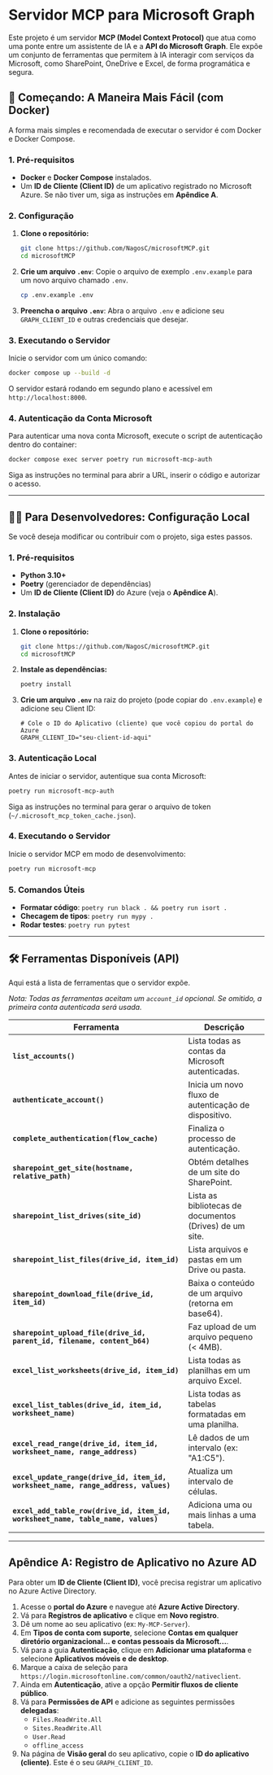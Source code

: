 # Servidor MCP para Microsoft Graph

Este projeto é um servidor **MCP (Model Context Protocol)** que atua como uma ponte entre um assistente de IA e a **API do Microsoft Graph**. Ele expõe um conjunto de ferramentas que permitem à IA interagir com serviços da Microsoft, como SharePoint, OneDrive e Excel, de forma programática e segura.

## 🚀 Começando: A Maneira Mais Fácil (com Docker)

A forma mais simples e recomendada de executar o servidor é com Docker e Docker Compose.

### 1. Pré-requisitos

- **Docker** e **Docker Compose** instalados.
- Um **ID de Cliente (Client ID)** de um aplicativo registrado no Microsoft Azure. Se não tiver um, siga as instruções em **Apêndice A**.

### 2. Configuração

1.  **Clone o repositório:**
    ```bash
    git clone https://github.com/NagosC/microsoftMCP.git
    cd microsoftMCP
    ```
2.  **Crie um arquivo `.env`**:
    Copie o arquivo de exemplo `.env.example` para um novo arquivo chamado `.env`.
    ```bash
    cp .env.example .env
    ```
3.  **Preencha o arquivo `.env`**:
    Abra o arquivo `.env` e adicione seu `GRAPH_CLIENT_ID` e outras credenciais que desejar.

### 3. Executando o Servidor

Inicie o servidor com um único comando:

```bash
docker compose up --build -d
```

O servidor estará rodando em segundo plano e acessível em `http://localhost:8000`.

### 4. Autenticação da Conta Microsoft

Para autenticar uma nova conta Microsoft, execute o script de autenticação dentro do container:

```bash
docker compose exec server poetry run microsoft-mcp-auth
```

Siga as instruções no terminal para abrir a URL, inserir o código e autorizar o acesso.

---

## 🧑‍💻 Para Desenvolvedores: Configuração Local

Se você deseja modificar ou contribuir com o projeto, siga estes passos.

### 1. Pré-requisitos

- **Python 3.10+**
- **Poetry** (gerenciador de dependências)
- Um **ID de Cliente (Client ID)** do Azure (veja o **Apêndice A**).

### 2. Instalação

1.  **Clone o repositório:**
    ```bash
    git clone https://github.com/NagosC/microsoftMCP.git
    cd microsoftMCP
    ```
2.  **Instale as dependências:**
    ```bash
    poetry install
    ```
3.  **Crie um arquivo `.env`** na raiz do projeto (pode copiar do `.env.example`) e adicione seu Client ID:
    ```env
    # Cole o ID do Aplicativo (cliente) que você copiou do portal do Azure
    GRAPH_CLIENT_ID="seu-client-id-aqui"
    ```

### 3. Autenticação Local

Antes de iniciar o servidor, autentique sua conta Microsoft:

```bash
poetry run microsoft-mcp-auth
```

Siga as instruções no terminal para gerar o arquivo de token (`~/.microsoft_mcp_token_cache.json`).

### 4. Executando o Servidor

Inicie o servidor MCP em modo de desenvolvimento:

```bash
poetry run microsoft-mcp
```

### 5. Comandos Úteis

- **Formatar código**: `poetry run black . && poetry run isort .`
- **Checagem de tipos**: `poetry run mypy .`
- **Rodar testes**: `poetry run pytest`

---

## 🛠️ Ferramentas Disponíveis (API)

Aqui está a lista de ferramentas que o servidor expõe.

*Nota: Todas as ferramentas aceitam um `account_id` opcional. Se omitido, a primeira conta autenticada será usada.*

| Ferramenta | Descrição |
| --- | --- |
| **`list_accounts()`** | Lista todas as contas da Microsoft autenticadas. |
| **`authenticate_account()`** | Inicia um novo fluxo de autenticação de dispositivo. |
| **`complete_authentication(flow_cache)`** | Finaliza o processo de autenticação. |
| **`sharepoint_get_site(hostname, relative_path)`** | Obtém detalhes de um site do SharePoint. |
| **`sharepoint_list_drives(site_id)`** | Lista as bibliotecas de documentos (Drives) de um site. |
| **`sharepoint_list_files(drive_id, item_id)`** | Lista arquivos e pastas em um Drive ou pasta. |
| **`sharepoint_download_file(drive_id, item_id)`** | Baixa o conteúdo de um arquivo (retorna em base64). |
| **`sharepoint_upload_file(drive_id, parent_id, filename, content_b64)`** | Faz upload de um arquivo pequeno (< 4MB). |
| **`excel_list_worksheets(drive_id, item_id)`** | Lista todas as planilhas em um arquivo Excel. |
| **`excel_list_tables(drive_id, item_id, worksheet_name)`** | Lista todas as tabelas formatadas em uma planilha. |
| **`excel_read_range(drive_id, item_id, worksheet_name, range_address)`** | Lê dados de um intervalo (ex: "A1:C5"). |
| **`excel_update_range(drive_id, item_id, worksheet_name, range_address, values)`** | Atualiza um intervalo de células. |
| **`excel_add_table_row(drive_id, item_id, worksheet_name, table_name, values)`** | Adiciona uma ou mais linhas a uma tabela. |

---

## Apêndice A: Registro de Aplicativo no Azure AD

Para obter um **ID de Cliente (Client ID)**, você precisa registrar um aplicativo no Azure Active Directory.

1.  Acesse o **portal do Azure** e navegue até **Azure Active Directory**.
2.  Vá para **Registros de aplicativo** e clique em **Novo registro**.
3.  Dê um nome ao seu aplicativo (ex: `My-MCP-Server`).
4.  Em **Tipos de conta com suporte**, selecione **Contas em qualquer diretório organizacional... e contas pessoais da Microsoft...**.
5.  Vá para a guia **Autenticação**, clique em **Adicionar uma plataforma** e selecione **Aplicativos móveis e de desktop**.
6.  Marque a caixa de seleção para `https://login.microsoftonline.com/common/oauth2/nativeclient`.
7.  Ainda em **Autenticação**, ative a opção **Permitir fluxos de cliente público**.
8.  Vá para **Permissões de API** e adicione as seguintes permissões **delegadas**:
    - `Files.ReadWrite.All`
    - `Sites.ReadWrite.All`
    - `User.Read`
    - `offline_access`
9.  Na página de **Visão geral** do seu aplicativo, copie o **ID do aplicativo (cliente)**. Este é o seu `GRAPH_CLIENT_ID`.